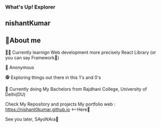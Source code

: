 <h3>What's Up! Explorer</h3>
<h2>nishantKumar</h2>


## 🌴About me

👨‍💻  Currently learnign Web development more precisely React Library (or you can say Framework🤔)

🥷 Anonymous

🕵 Exploring things out there in this 1's and 0's

🏫 Currently doing My Bachelors from Rajdhani College, University of Delhi(DU)


Check My Repository and projects
My portfolio web : https://nishant0kumar.github.io   <--Here🤩


See you later, SAyoNAra🫡
